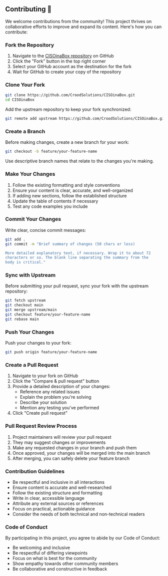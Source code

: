## Contributing 🤝

We welcome contributions from the community! This project thrives on collaborative efforts to improve and expand its content. Here's how you can contribute:

### Fork the Repository

1. Navigate to the [CISOinaBox repository](https://github.com/CroodSolutions/CISOinaBox) on GitHub
2. Click the "Fork" button in the top right corner
3. Select your GitHub account as the destination for the fork
4. Wait for GitHub to create your copy of the repository

### Clone Your Fork

```bash
git clone https://github.com/CroodSolutions/CISOinaBox.git
cd CISOinaBox
```

Add the upstream repository to keep your fork synchronized:

```bash
git remote add upstream https://github.com/CroodSolutions/CISOinaBox.git
```

### Create a Branch

Before making changes, create a new branch for your work:

```bash
git checkout -b feature/your-feature-name
```

Use descriptive branch names that relate to the changes you're making.

### Make Your Changes

1. Follow the existing formatting and style conventions
2. Ensure your content is clear, accurate, and well-organized
3. If adding new sections, follow the established structure
4. Update the table of contents if necessary
5. Test any code examples you include

### Commit Your Changes

Write clear, concise commit messages:

```bash
git add .
git commit -m "Brief summary of changes (50 chars or less)

More detailed explanatory text, if necessary. Wrap it to about 72
characters or so. The blank line separating the summary from the
body is critical."
```

### Sync with Upstream

Before submitting your pull request, sync your fork with the upstream repository:

```bash
git fetch upstream
git checkout main
git merge upstream/main
git checkout feature/your-feature-name
git rebase main
```

### Push Your Changes

Push your changes to your fork:

```bash
git push origin feature/your-feature-name
```

### Create a Pull Request

1. Navigate to your fork on GitHub
2. Click the "Compare & pull request" button
3. Provide a detailed description of your changes:
   - Reference any related issues
   - Explain the problem you're solving
   - Describe your solution
   - Mention any testing you've performed
4. Click "Create pull request"

### Pull Request Review Process

1. Project maintainers will review your pull request
2. They may suggest changes or improvements
3. Make any requested changes in your branch and push them
4. Once approved, your changes will be merged into the main branch
5. After merging, you can safely delete your feature branch

### Contribution Guidelines

- Be respectful and inclusive in all interactions
- Ensure content is accurate and well-researched
- Follow the existing structure and formatting
- Write in clear, accessible language
- Attribute any external sources or references
- Focus on practical, actionable guidance
- Consider the needs of both technical and non-technical readers

### Code of Conduct

By participating in this project, you agree to abide by our Code of Conduct:
- Be welcoming and inclusive
- Be respectful of differing viewpoints
- Focus on what is best for the community
- Show empathy towards other community members
- Be collaborative and constructive in feedback
